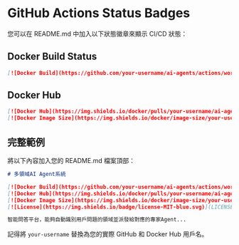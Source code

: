 # GitHub Actions Status Badges

您可以在 README.md 中加入以下狀態徽章來顯示 CI/CD 狀態：

## Docker Build Status

```markdown
[![Docker Build](https://github.com/your-username/ai-agents/actions/workflows/ai-agents-docker.yml/badge.svg)](https://github.com/your-username/ai-agents/actions/workflows/ai-agents-docker.yml)
```

## Docker Hub

```markdown
[![Docker Hub](https://img.shields.io/docker/pulls/your-username/ai-agents)](https://hub.docker.com/r/your-username/ai-agents)
[![Docker Image Size](https://img.shields.io/docker/image-size/your-username/ai-agents/latest)](https://hub.docker.com/r/your-username/ai-agents)
```

## 完整範例

將以下內容加入您的 README.md 檔案頂部：

```markdown
# 多領域AI Agent系統

[![Docker Build](https://github.com/your-username/ai-agents/actions/workflows/ai-agents-docker.yml/badge.svg)](https://github.com/your-username/ai-agents/actions/workflows/ai-agents-docker.yml)
[![Docker Hub](https://img.shields.io/docker/pulls/your-username/ai-agents)](https://hub.docker.com/r/your-username/ai-agents)
[![Docker Image Size](https://img.shields.io/docker/image-size/your-username/ai-agents/latest)](https://hub.docker.com/r/your-username/ai-agents)
[![License](https://img.shields.io/badge/license-MIT-blue.svg)](LICENSE)

智能問答平台，能夠自動識別用戶問題的領域並派發給對應的專家Agent...
```

記得將 `your-username` 替換為您的實際 GitHub 和 Docker Hub 用戶名。
